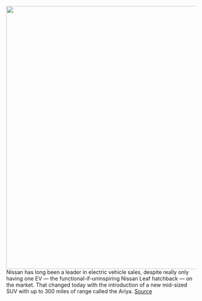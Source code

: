 <img src='https://cdn.vox-cdn.com/thumbor/fUlrqebDnBXbSyf5iTFpyd6lNp4=/0x0:755x470/1200x675/filters:focal(318x175:438x295)/cdn.vox-cdn.com/uploads/chorus_image/image/67059305/200701_ARIYA_World_Premiere_Banner_Global_Newsroom.0.png' width='700px' /><br/>
Nissan has long been a leader in electric vehicle sales, despite really only having one EV — the functional-if-uninspiring Nissan Leaf hatchback — on the market. That changed today with the introduction of a new mid-sized SUV with up to 300 miles of range called the Ariya.
<a href='https://www.theverge.com/2020/7/15/21324125/nissan-ariya-electric-suv-crossover-specs-price'> Source <a/>